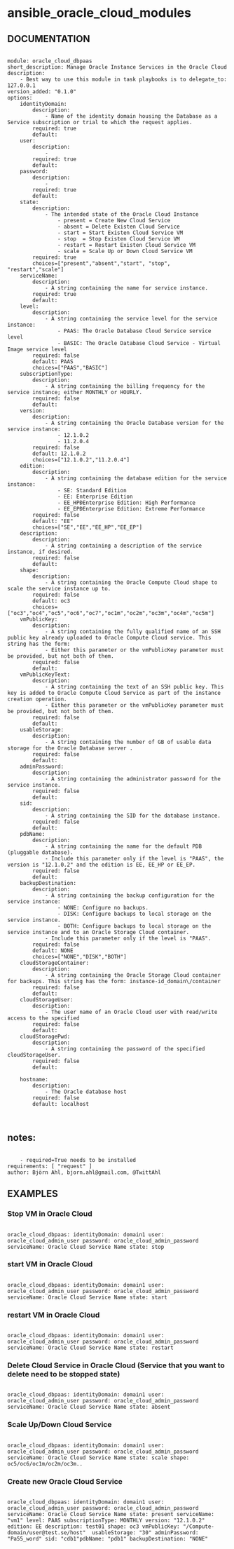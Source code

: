 # ansible_oracle_cloud_modules

## DOCUMENTATION
<pre><code>
module: oracle_cloud_dbpaas
short_description: Manage Oracle Instance Services in the Oracle Cloud
description:
    - Best way to use this module in task playbooks is to delegate_to: 127.0.0.1
version_added: "0.1.0"
options:
    identityDomain:
        description:
            - Name of the identity domain housing the Database as a Service subscription or trial to which the request applies.
        required: true
        default:     
    user:
        description:
            - 
        required: true
        default:
    password:
        description:
            - 
        required: true
        default:    
    state:
        description:
            - The intended state of the Oracle Cloud Instance
                - present = Create New Cloud Service
                - absent = Delete Existen Cloud Service
                - start = Start Existen Cloud Service VM
                - stop  = Stop Existen Cloud Service VM
                - restart = Restart Existen Cloud Service VM
                - scale = Scale Up or Down Cloud Service VM
        required: true
        choices=["present","absent","start", "stop", "restart","scale"]
    serviceName:
        description:
            - A string containing the name for service instance.
        required: true
        default:
    level:
        description:
            - A string containing the service level for the service instance:
                - PAAS: The Oracle Database Cloud Service service level
                - BASIC: The Oracle Database Cloud Service - Virtual Image service level
        required: false
        default: PAAS
        choices=["PAAS","BASIC"]
    subscriptionType:
        description:
            - A string containing the billing frequency for the service instance; either MONTHLY or HOURLY.
        required: false
        default:
    version:
        description:
            - A string containing the Oracle Database version for the service instance:
                - 12.1.0.2
                - 11.2.0.4
        required: false
        default: 12.1.0.2
        choices=["12.1.0.2","11.2.0.4"]
    edition:
        description:
            - A string containing the database edition for the service instance:
                - SE: Standard Edition
                - EE: Enterprise Edition
                - EE_HPÐEnterprise Edition: High Performance
                - EE_EPÐEnterprise Edition: Extreme Performance
        required: false
        default: "EE"
        choices=["SE","EE","EE_HP","EE_EP"]
    description:
        description:
            - A string containing a description of the service instance, if desired.
        required: false
        default:
    shape:
        description:
            - A string containing the Oracle Compute Cloud shape to scale the service instance up to.
        required: false
        default: oc3
        choices=["oc3","oc4","oc5","oc6","oc7","oc1m","oc2m","oc3m","oc4m","oc5m"]
    vmPublicKey:
        description:
            - A string containing the fully qualified name of an SSH public key already uploaded to Oracle Compute Cloud service. This string has the form:
            - Either this parameter or the vmPublicKey parameter must be provided, but not both of them.
        required: false
        default:
    vmPublicKeyText:
        description:
            - A string containing the text of an SSH public key. This key is added to Oracle Compute Cloud Service as part of the instance creation operation.
            - Either this parameter or the vmPublicKey parameter must be provided, but not both of them.
        required: false
        default:
    usableStorage:
        description:
            - A string containing the number of GB of usable data storage for the Oracle Database server .
        required: false
        default:
    adminPassword:
        description:
            - A string containing the administrator password for the service instance.
        required: false
        default:
    sid:
        description:
            - A string containing the SID for the database instance.
        required: false
        default:
    pdbName:
        description:
            - A string containing the name for the default PDB (pluggable database).
            - Include this parameter only if the level is "PAAS", the version is "12.1.0.2" and the edition is EE, EE_HP or EE_EP.
        required: false
        default:    
    backupDestination:
        description:
            - A string containing the backup configuration for the service instance:
                - NONE: Configure no backups.
                - DISK: Configure backups to local storage on the service instance.
                - BOTH: Configure backups to local storage on the service instance and to an Oracle Storage Cloud container.
            - Include this parameter only if the level is "PAAS".
        required: false
        default: NONE
        choices=["NONE","DISK","BOTH"]
    cloudStorageContainer:
        description:
            - A string containing the Oracle Storage Cloud container for backups. This string has the form: instance-id_domain\/container
        required: false
        default:
    cloudStorageUser:
        description:
            - The user name of an Oracle Cloud user with read/write access to the specified
        required: false
        default:
    cloudStoragePwd:
        description:
            - A string containing the password of the specified cloudStorageUser.
        required: false
        default:

    hostname:
        description:
            - The Oracle database host
        required: false
        default: localhost

 </pre></code>   
## notes:
<pre><code>
    - required=True needs to be installed
requirements: [ "request" ]
author: Björn Ahl, bjorn.ahl@gmail.com, @TwittAhl
</pre></code>

## EXAMPLES
### Stop VM in Oracle Cloud
<pre><code>
oracle_cloud_dbpaas: identityDomain: domain1 user: oracle_cloud_admin_user password: oracle_cloud_admin_password serviceName: Oracle Cloud Service Name state: stop
</pre></code>
### start VM in Oracle Cloud
<pre><code>
oracle_cloud_dbpaas: identityDomain: domain1 user: oracle_cloud_admin_user password: oracle_cloud_admin_password serviceName: Oracle Cloud Service Name state: start
</pre></code>
### restart VM in Oracle Cloud
<pre><code>
oracle_cloud_dbpaas: identityDomain: domain1 user: oracle_cloud_admin_user password: oracle_cloud_admin_password serviceName: Oracle Cloud Service Name state: restart
</pre></code>
### Delete Cloud Service in Oracle Cloud (Service that you want to delete need to be stopped state)
<pre><code>
oracle_cloud_dbpaas: identityDomain: domain1 user: oracle_cloud_admin_user password: oracle_cloud_admin_password serviceName: Oracle Cloud Service Name state: absent
</pre></code>
### Scale Up/Down Cloud Service
<pre><code>
oracle_cloud_dbpaas: identityDomain: domain1 user: oracle_cloud_admin_user password: oracle_cloud_admin_password serviceName: Oracle Cloud Service Name state: scale shape: oc5/oc6/oc1m/oc2m/oc3m..
</pre></code>
### Create new Oracle Cloud Service
<pre><code>
oracle_cloud_dbpaas: identityDomain: domain1 user: oracle_cloud_admin_user password: oracle_cloud_admin_password serviceName: Oracle Cloud Service Name state: present serviceName: "vm1" level: PAAS subscriptionType: MONTHLY version: "12.1.0.2" edition: EE description: test01 shape: oc3 vmPublicKey: "/Compute-domain/user@test.se/host"  usableStorage: "30" adminPassword: "Pa55_word" sid: "cdb1"pdbName: "pdb1" backupDestination: "NONE"
</pre></code>
